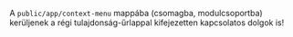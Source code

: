 A `public/app/context-menu` mappába (csomagba, modulcsoportba) kerüljenek a régi tulajdonság-űrlappal kifejezetten kapcsolatos dolgok is!

